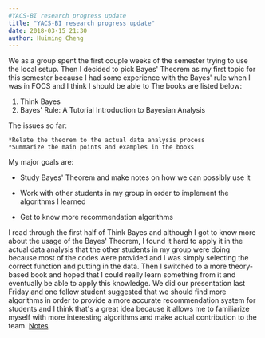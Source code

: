 ```yaml
---
#YACS-BI research progress update
title: "YACS-BI research progress update"
date: 2018-03-15 21:30
author: Huiming Cheng
---
```


We as a group spent the first couple weeks of the semester trying to use the local setup. Then I decided to pick Bayes' Theorem as my first topic for this semester because I had some experience with the
Bayes' rule when I was in FOCS and I think I should be able to 
The books are listed below:
1. Think Bayes
2. Bayes' Rule: A Tutorial Introduction to Bayesian Analysis

The issues so far:

	*Relate the theorem to the actual data analysis process
	*Summarize the main points and examples in the books

My major goals are:

- Study Bayes' Theorem and make notes on how we can possibly use it

- Work with other students in my group in order to implement the algorithms I learned

- Get to know more recommendation algorithms

I read through the first half of Think Bayes and although I got to know more about the usage of the Bayes' Theorem, I found it hard to apply it in the actual data analysis that the other students in my
group were doing because most of the codes were provided and I was simply selecting the correct function and putting in the data. Then I switched to a more theory-based book and hoped that I could really
learn something from it and eventually be able to apply this knowledge.
We did our presentation last Friday and one fellow student suggested that we should find more algorithms in order to provide a more accurate recommendation system for students and I think that's a great 
idea because it allows me to familiarize myself with more interesting algorithms and make actual contribution to the team.
[Notes](https://github.com/YACS-RCOS/yacs-BI/tree/master/MISC/Bayes-%20Theorem%20Notes)